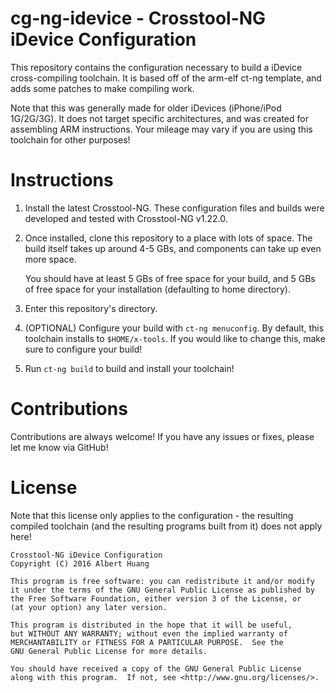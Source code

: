 # cg-ng-idevice - Crosstool-NG iDevice Configuration

This repository contains the configuration necessary to build a iDevice
cross-compiling toolchain. It is based off of the arm-elf ct-ng
template, and adds some patches to make compiling work.

Note that this was generally made for older iDevices
(iPhone/iPod 1G/2G/3G). It does not target specific architectures, and
was created for assembling ARM instructions. Your mileage may vary if
you are using this toolchain for other purposes!

# Instructions

  1. Install the latest Crosstool-NG. These configuration files and
     builds were developed and tested with Crosstool-NG v1.22.0.

  2. Once installed, clone this repository to a place with lots of
     space. The build itself takes up around 4-5 GBs, and components
     can take up even more space.
     
     You should have at least 5 GBs of free space for your build, and
     5 GBs of free space for your installation (defaulting to home
     directory).

  3. Enter this repository's directory.

  4. (OPTIONAL) Configure your build with `ct-ng menuconfig`. By
     default, this toolchain installs to `$HOME/x-tools`. If you
     would like to change this, make sure to configure your build!

  5. Run `ct-ng build` to build and install your toolchain!

# Contributions
Contributions are always welcome! If you have any issues or fixes,
please let me know via GitHub!

# License
Note that this license only applies to the configuration - the
resulting compiled toolchain (and the resulting programs built from
it) does not apply here!

    Crosstool-NG iDevice Configuration
    Copyright (C) 2016 Albert Huang

    This program is free software: you can redistribute it and/or modify
    it under the terms of the GNU General Public License as published by
    the Free Software Foundation, either version 3 of the License, or
    (at your option) any later version.

    This program is distributed in the hope that it will be useful,
    but WITHOUT ANY WARRANTY; without even the implied warranty of
    MERCHANTABILITY or FITNESS FOR A PARTICULAR PURPOSE.  See the
    GNU General Public License for more details.

    You should have received a copy of the GNU General Public License
    along with this program.  If not, see <http://www.gnu.org/licenses/>.
